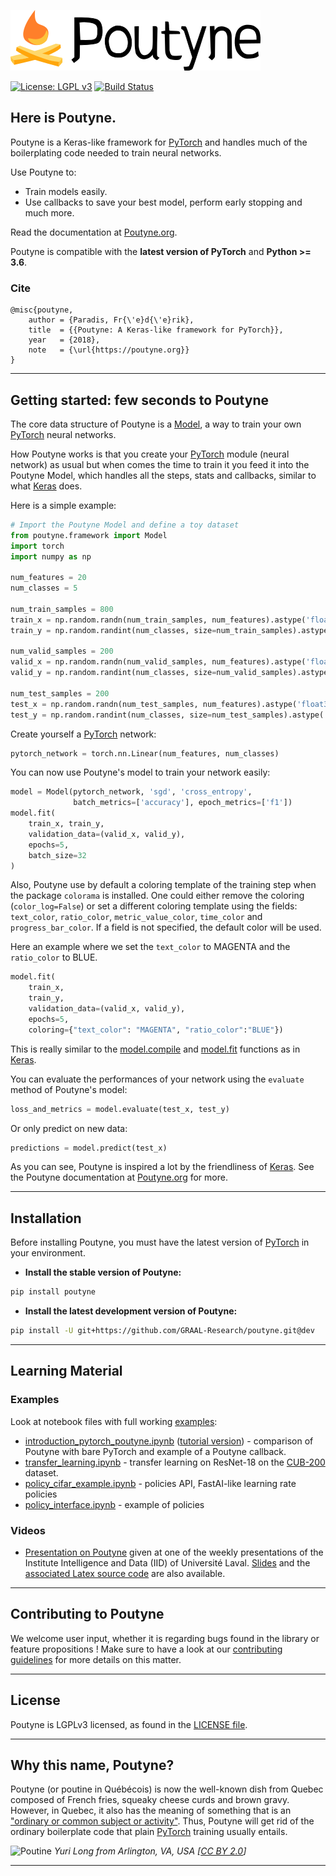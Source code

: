 ![Poutyne Logo](https://raw.githubusercontent.com/GRAAL-Research/poutyne/master/docs/source/_static/logos/poutyne-dark.png)

[![License: LGPL v3](https://img.shields.io/badge/License-LGPL%20v3-blue.svg)](http://www.gnu.org/licenses/lgpl-3.0)
[![Build Status](https://travis-ci.org/GRAAL-Research/poutyne.svg?branch=master)](https://travis-ci.org/GRAAL-Research/poutyne)

## Here is Poutyne.

Poutyne is a Keras-like framework for [PyTorch](https://pytorch.org/) and handles much of the boilerplating code needed to train neural networks.

Use Poutyne to:
- Train models easily.
- Use callbacks to save your best model, perform early stopping and much more.

Read the documentation at [Poutyne.org](https://poutyne.org).

Poutyne is compatible with  the __latest version of PyTorch__ and  __Python >= 3.6__.

### Cite
```
@misc{poutyne,
    author = {Paradis, Fr{\'e}d{\'e}rik},
    title  = {{Poutyne: A Keras-like framework for PyTorch}},
    year   = {2018},
    note   = {\url{https://poutyne.org}}
}
```


------------------


## Getting started: few seconds to Poutyne

The core data structure of Poutyne is a [Model](poutyne/framework/model.py), a way to train your own [PyTorch](https://pytorch.org/docs/master/nn.html) neural networks.

How Poutyne works is that you create your [PyTorch](https://pytorch.org/docs/master/nn.html) module (neural network) as usual but when comes the time to train it you feed it into the Poutyne Model, which handles all the steps, stats and callbacks, similar to what [Keras](https://keras.io) does.

Here is a simple example:

```python
# Import the Poutyne Model and define a toy dataset
from poutyne.framework import Model
import torch
import numpy as np

num_features = 20
num_classes = 5

num_train_samples = 800
train_x = np.random.randn(num_train_samples, num_features).astype('float32')
train_y = np.random.randint(num_classes, size=num_train_samples).astype('int64')

num_valid_samples = 200
valid_x = np.random.randn(num_valid_samples, num_features).astype('float32')
valid_y = np.random.randint(num_classes, size=num_valid_samples).astype('int64')

num_test_samples = 200
test_x = np.random.randn(num_test_samples, num_features).astype('float32')
test_y = np.random.randint(num_classes, size=num_test_samples).astype('int64')
```

Create yourself a [PyTorch](https://pytorch.org/docs/master/nn.html) network:

```python
pytorch_network = torch.nn.Linear(num_features, num_classes)
```

You can now use Poutyne's model to train your network easily:

```python
model = Model(pytorch_network, 'sgd', 'cross_entropy',
              batch_metrics=['accuracy'], epoch_metrics=['f1'])
model.fit(
    train_x, train_y,
    validation_data=(valid_x, valid_y),
    epochs=5,
    batch_size=32
)
```

Also, Poutyne use by default a coloring template of the training step when the package `colorama` is installed. 
One could either remove the coloring (`color_log=False`) or set a different coloring template using the fields: 
`text_color`, `ratio_color`, `metric_value_color`, `time_color` and `progress_bar_color`. 
If a field is not specified, the default color will be used. 

Here an example where we set the `text_color` to MAGENTA and the `ratio_color` to BLUE.

```python
model.fit(
    train_x, 
    train_y, 
    validation_data=(valid_x, valid_y),
    epochs=5, 
    coloring={"text_color": "MAGENTA", "ratio_color":"BLUE"})
```

This is really similar to the [model.compile](https://keras.io/models/model/#compile) and [model.fit](https://keras.io/models/model/#fit) functions as in [Keras](https://keras.io).

You can evaluate the performances of your network using the ``evaluate`` method of Poutyne's model:

```python
loss_and_metrics = model.evaluate(test_x, test_y)
```

Or only predict on new data:

```python
predictions = model.predict(test_x)
```

As you can see, Poutyne is inspired a lot by the friendliness of [Keras](https://keras.io). See the Poutyne documentation at [Poutyne.org](https://poutyne.org) for more.


------------------

## Installation

Before installing Poutyne, you must have the latest version of [PyTorch](https://pytorch.org/) in your environment.

- **Install the stable version of Poutyne:**

```sh
pip install poutyne
```

- **Install the latest development version of Poutyne:**

```sh
pip install -U git+https://github.com/GRAAL-Research/poutyne.git@dev
```


------------------

## Learning Material

### Examples

Look at notebook files with full working [examples](https://github.com/GRAAL-Research/poutyne/blob/master/examples/):

* [introduction_pytorch_poutyne.ipynb](https://github.com/GRAAL-Research/poutyne/blob/master/examples/introduction_pytorch_poutyne.ipynb) ([tutorial version](https://github.com/GRAAL-Research/poutyne/blob/master/tutorials/introduction_pytorch_poutyne_tutorial.ipynb)) - comparison of Poutyne with bare PyTorch and example of a Poutyne callback.
* [transfer_learning.ipynb](https://github.com/GRAAL-Research/poutyne/blob/master/examples/transfer_learning.ipynb) - transfer learning on ResNet-18 on the [CUB-200](http://www.vision.caltech.edu/visipedia/CUB-200-2011.html) dataset.
* [policy_cifar_example.ipynb](https://github.com/GRAAL-Research/poutyne/blob/master/examples/policy_cifar_example.ipynb) - policies API, FastAI-like learning rate policies
* [policy_interface.ipynb](https://github.com/GRAAL-Research/poutyne/blob/master/examples/policy_interface.ipynb) - example of policies

### Videos

* [Presentation on Poutyne](https://youtu.be/gQ3SW5r7HSs) given at one of the weekly presentations of the Institute Intelligence and Data (IID) of Université Laval. [Slides](https://github.com/GRAAL-Research/poutyne/blob/master/slides/poutyne.pdf) and the [associated Latex source code](https://github.com/GRAAL-Research/poutyne/blob/master/slides/src/) are also available.

------------------

## Contributing to Poutyne

We welcome user input, whether it is regarding bugs found in the library or feature propositions ! Make sure to have a look at our [contributing guidelines](https://github.com/GRAAL-Research/poutyne/blob/master/CONTRIBUTING.md) for more details on this matter.

------------------

## License

Poutyne is LGPLv3 licensed, as found in the [LICENSE file](https://github.com/GRAAL-Research/poutyne/blob/master/LICENSE).

------------------

## Why this name, Poutyne?

Poutyne (or poutine in Québécois) is now the well-known dish from Quebec composed of French fries, squeaky cheese curds and brown gravy. However, in Quebec, it also has the meaning of something that is an ["ordinary or common subject or activity"](https://fr.wiktionary.org/wiki/poutine). Thus, Poutyne will get rid of the ordinary boilerplate code that plain [PyTorch](https://pytorch.org) training usually entails.

![Poutine](https://upload.wikimedia.org/wikipedia/commons/4/4e/La_Banquise_Poutine_%28cropped%29.jpg)
*Yuri Long from Arlington, VA, USA \[[CC BY 2.0](https://creativecommons.org/licenses/by/2.0)\]*

------------------
